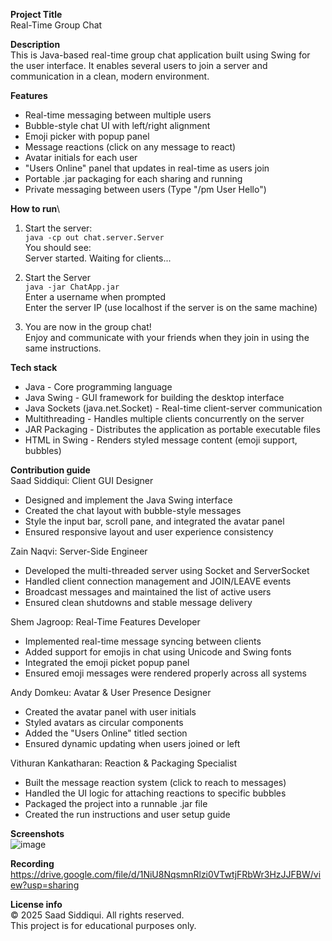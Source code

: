 **Project Title**\
Real-Time Group Chat

**Description**\
This is Java-based real-time group chat application built using Swing for the user interface. It enables several users 
to join a server and communication in a clean, modern environment.

**Features**
* Real-time messaging between multiple users
* Bubble-style chat UI with left/right alignment
* Emoji picker with popup panel
* Message reactions (click on any message to react)
* Avatar initials for each user
* "Users Online" panel that updates in real-time as users join
* Portable .jar packaging for each sharing and running
* Private messaging between users (Type "/pm User Hello")

**How to run**\
1. Start the server:\
```java -cp out chat.server.Server```\
You should see:\
Server started. Waiting for clients...


2. Start the Server\
```java -jar ChatApp.jar```\
Enter a username when prompted\
Enter the server IP (use localhost if the server is on the same machine)


3. You are now in the group chat!\
Enjoy and communicate with your friends when they join in using the same instructions.

**Tech stack**
* Java - Core programming language
* Java Swing - GUI framework for building the desktop interface
* Java Sockets (java.net.Socket) - Real-time client-server communication
* Multithreading - Handles multiple clients concurrently on the server
* JAR Packaging - Distributes the application as portable executable files
* HTML in Swing - Renders styled message content (emoji support, bubbles)

**Contribution guide**\
Saad Siddiqui: Client GUI Designer
* Designed and implement the Java Swing interface
* Created the chat layout with bubble-style messages
* Style the input bar, scroll pane, and integrated the avatar panel
* Ensured responsive layout and user experience consistency

Zain Naqvi: Server-Side Engineer
* Developed the multi-threaded server using Socket and ServerSocket
* Handled client connection management and JOIN/LEAVE events
* Broadcast messages and maintained the list of active users
* Ensured clean shutdowns and stable message delivery

Shem Jagroop: Real-Time Features Developer
* Implemented real-time message syncing between clients
* Added support for emojis in chat using Unicode and Swing fonts
* Integrated the emoji picket popup panel
* Ensured emoji messages were rendered properly across all systems

Andy Domkeu: Avatar & User Presence Designer
* Created the avatar panel with user initials
* Styled avatars as circular components
* Added the "Users Online" titled section
* Ensured dynamic updating when users joined or left

Vithuran Kankatharan: Reaction & Packaging Specialist
* Built the message reaction system (click to reach to messages)
* Handled the UI logic for attaching reactions to specific bubbles
* Packaged the project into a runnable .jar file
* Created the run instructions and user setup guide

**Screenshots**\
![image](https://github.com/user-attachments/assets/056ebb6e-cf17-4dcb-840b-8a505001e2e9)

**Recording**\
https://drive.google.com/file/d/1NiU8NqsmnRlzi0VTwtjFRbWr3HzJJFBW/view?usp=sharing


**License info**\
© 2025 Saad Siddiqui. All rights reserved.  
This project is for educational purposes only.
